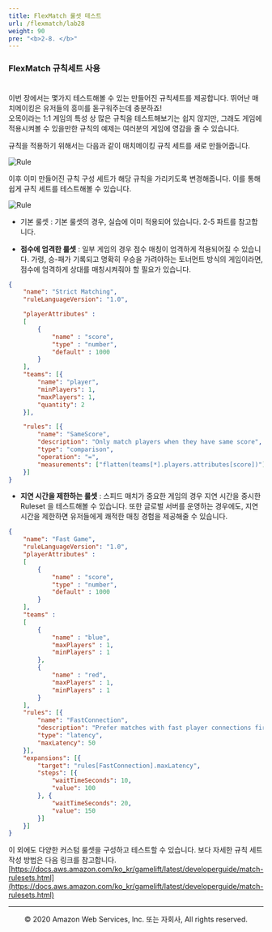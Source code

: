```yaml
---
title: FlexMatch 룰셋 테스트
url: /flexmatch/lab28
weight: 90
pre: "<b>2-8. </b>"
---
```


### FlexMatch 규칙세트 사용 <br/><br/>

이번 장에서는 몇가지 테스트해볼 수 있는 만들어진 규칙세트를 제공합니다. 뛰어난 매치메이킹은 유저들의 흥미를 돋구워주는데 충분하죠!    
오목이라는 1:1 게임의 특성 상 많은 규칙을 테스트해보기는 쉽지 않지만, 그래도 게임에 적용시켜볼 수 있을만한 규칙의 예제는 여러분의 게임에 영감을 줄 수 있습니다.    

규칙을 적용하기 위해서는 다음과 같이 매치메이킹 규칙 세트를 새로 만들어줍니다.

![Rule](../../images/flexmatch/lab28/Rule-1.png)

이후 이미 만들어진 규칙 구성 세트가 해당 규칙을 가리키도록 변경해줍니다. 이를 통해 쉽게 규칙 세트를 테스트해볼 수 있습니다.

![Rule](../../images/flexmatch/lab28/Rule-2.png)


* 기본 룰셋 : 기본 룰셋의 경우, 실습에 이미 적용되어 있습니다. 2-5 파트를 참고합니다.

* **점수에 엄격한 룰셋** : 일부 게임의 경우 점수 매칭이 엄격하게 적용되어질 수 있습니다. 가령, 승-패가 기록되고 명확히 우승을 가려야하는 토너먼트 방식의 게임이라면, 점수에 엄격하게 상대를 매칭시켜줘야 할 필요가 있습니다.

```json
{
    "name": "Strict Matching",
    "ruleLanguageVersion": "1.0",

    "playerAttributes" :
    [
        {
            "name" : "score",
            "type" : "number",
            "default" : 1000
        }
    ],
    "teams": [{
        "name": "player",
        "minPlayers": 1,
        "maxPlayers": 1,
        "quantity": 2
    }],

    "rules": [{
        "name": "SameScore",
        "description": "Only match players when they have same score",
        "type": "comparison",
        "operation": "=",
        "measurements": ["flatten(teams[*].players.attributes[score])"]
    }]
}
```

* **지연 시간을 제한하는 룰셋** : 스피드 매치가 중요한 게임의 경우 지연 시간을 중시한 Ruleset 을 테스트해볼 수 있습니다. 또한 글로벌 서버를 운영하는 경우에도, 지연 시간을 제한하면 유저들에게 쾌적한 매칭 경험을 제공해줄 수 있습니다.

```json
{
    "name": "Fast Game",
    "ruleLanguageVersion": "1.0",
    "playerAttributes" :
    [
        {
            "name" : "score",
            "type" : "number",
            "default" : 1000
        }
    ],
    "teams" :
    [
        {
            "name" : "blue",
            "maxPlayers" : 1,
            "minPlayers" : 1
        },
        {
            "name" : "red",
            "maxPlayers" : 1,
            "minPlayers" : 1
        }
    ],
    "rules": [{
        "name": "FastConnection",
        "description": "Prefer matches with fast player connections first",
        "type": "latency",
        "maxLatency": 50
    }],
    "expansions": [{
        "target": "rules[FastConnection].maxLatency",
        "steps": [{
            "waitTimeSeconds": 10,
            "value": 100
        }, {
            "waitTimeSeconds": 20,
            "value": 150
        }]
    }]
}
```

이 외에도 다양한 커스텀 룰셋을 구성하고 테스트할 수 있습니다. 보다 자세한 규칙 세트 작성 방법은 다음 링크를 참고합니다.
[https://docs.aws.amazon.com/ko_kr/gamelift/latest/developerguide/match-rulesets.html](https://docs.aws.amazon.com/ko_kr/gamelift/latest/developerguide/match-rulesets.html)


---
<p align="center">
© 2020 Amazon Web Services, Inc. 또는 자회사, All rights reserved.
</p>

